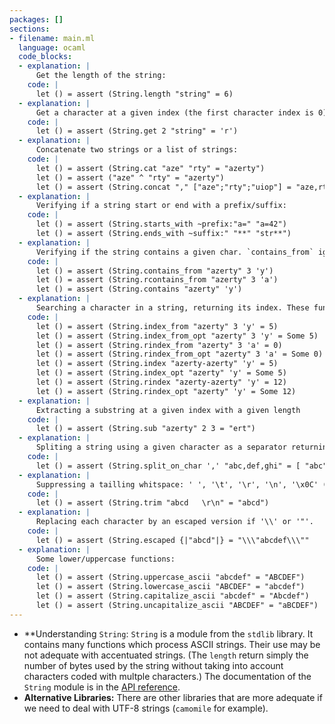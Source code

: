 ```yaml
---
packages: []
sections:
- filename: main.ml
  language: ocaml
  code_blocks:
  - explanation: |
      Get the length of the string:
    code: |
      let () = assert (String.length "string" = 6)
  - explanation: |
      Get a character at a given index (the first character index is 0):
    code: |
	  let () = assert (String.get 2 "string" = 'r')
  - explanation: |
      Concatenate two strings or a list of strings:
    code: |
	  let () = assert (String.cat "aze" "rty" = "azerty")
	  let () = assert ("aze" ^ "rty" = "azerty")
	  let () = assert (String.concat "," ["aze";"rty";"uiop"] = "aze,rty,uiop"])
  - explanation: |
      Verifying if a string start or end with a prefix/suffix:
    code: |
      let () = assert (String.starts_with ~prefix:"a=" "a=42")
      let () = assert (String.ends_with ~suffix:" "**" "str**")
  - explanation: |
      Verifying if the string contains a given char. `contains_from` ignore characters before a given index. `rcontains_from` ignore characters after the given index. (The character pointed by the index is always considered).
    code: |
      let () = assert (String.contains_from "azerty" 3 'y')
      let () = assert (String.rcontains_from "azerty" 3 'a')
      let () = assert (String.contains "azerty" 'y')
  - explanation: |
      Searching a character in a string, returning its index. These functions are similar to the previous ones. The `_opt` versions return `None` if the character is not found, and `Some index` if it exists. The other functions raise a`n `Not_found` if no characters are found. The `r` functions search backward from the index (or the end with `rindex`).
    code: |
      let () = assert (String.index_from "azerty" 3 'y' = 5)
      let () = assert (String.index_from_opt "azerty" 3 'y' = Some 5)
      let () = assert (String.rindex_from "azerty" 3 'a' = 0)
      let () = assert (String.rindex_from_opt "azerty" 3 'a' = Some 0)
      let () = assert (String.index "azerty-azerty" 'y' = 5)
      let () = assert (String.index_opt "azerty" 'y' = Some 5)
      let () = assert (String.rindex "azerty-azerty" 'y' = 12)
      let () = assert (String.rindex_opt "azerty" 'y' = Some 12)
  - explanation: |
      Extracting a substring at a given index with a given length
    code: |
      let () = assert (String.sub "azerty" 2 3 = "ert")
  - explanation: |
      Spliting a string using a given character as a separator returning a list of substrings:
    code: |
      let () = assert (String.split_on_char ',' "abc,def,ghi" = [ "abc"; "def"; "ghi"])
  - explanation: |
      Suppressing a tailling whitspace: ' ', '\t', '\r', '\n', '\x0C' (form-feed)
    code: |
      let () = assert (String.trim "abcd   \r\n" = "abcd")
  - explanation: |
      Replacing each character by an escaped version if '\\' or '"'.
    code: |
      let () = assert (String.escaped {|"abcd"|} = "\\\"abcdef\\\""
  - explanation: |
      Some lower/uppercase functions:
    code: |
      let () = assert (String.uppercase_ascii "abcdef" = "ABCDEF")
      let () = assert (String.lowercase_ascii "ABCDEF" = "abcdef")
      let () = assert (String.capitalize_ascii "abcdef" = "Abcdef")
      let () = assert (String.uncapitalize_ascii "ABCDEF" = "aBCDEF")
---
```


- **Understanding `String`: `String` is a module from the `stdlib` library. It contains many functions which process ASCII strings. Their use may be not adequate with accentuated strings. (The `length` return simply the number of bytes used by the string without taking into account characters coded with multple characters.) The documentation of the `String` module is in the [API reference](https://v2.ocaml.org/api/Stdlib.String.html).
- **Alternative Libraries:** There are other libraries that are more adequate if we need to deal with UTF-8 strings (`camomile` for example).
